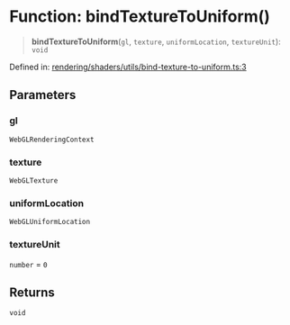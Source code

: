 # Function: bindTextureToUniform()

> **bindTextureToUniform**(`gl`, `texture`, `uniformLocation`, `textureUnit`): `void`

Defined in: [rendering/shaders/utils/bind-texture-to-uniform.ts:3](https://github.com/Forge-Game-Engine/Forge/blob/6a4c05c6b58848e53a4f2ca7d9cd2f9b6c10e5ac/src/rendering/shaders/utils/bind-texture-to-uniform.ts#L3)

## Parameters

### gl

`WebGLRenderingContext`

### texture

`WebGLTexture`

### uniformLocation

`WebGLUniformLocation`

### textureUnit

`number` = `0`

## Returns

`void`
